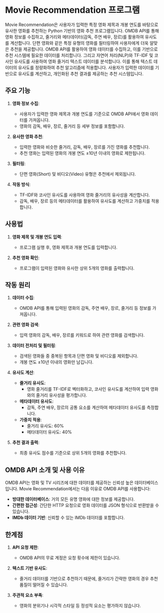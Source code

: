 # Movie Recommendation 프로그램

Movie Recommendation은 사용자가 입력한 특정 영화 제목과 개봉 연도를 바탕으로 유사한 영화를 추천하는 Python 기반의 영화 추천 프로그램입니다. OMDB API를 통해 영화 정보를 수집하고, 줄거리와 메타데이터(감독, 주연 배우, 장르)를 활용하여 유사도를 계산합니다. 단편 영화와 같은 특정 유형의 영화를 필터링하여 사용자에게 더욱 알맞은 추천을 제공합니다. 
OMDB API를 활용하여 영화 데이터를 수집하고, 이를 기반으로 추천 시스템에 필요한 데이터를 처리합니다. 그리고 자연어 처리(NLP)와 TF-IDF 및 코사인 유사도를 사용하여 영화 줄거리 텍스트 데이터를 분석합니다. 이를 통해 텍스트 데이터의 유사도를 정량화하여 추천 알고리즘에 적용합니다. 사용자가 입력한 데이터를 기반으로 유사도를 계산하고, 개인화된 추천 결과를 제공하는 추천 시스템입니다.

## 주요 기능

1. **영화 정보 수집**:
   - 사용자가 입력한 영화 제목과 개봉 연도를 기준으로 OMDB API에서 영화 데이터를 가져옵니다.
   - 영화의 감독, 배우, 장르, 줄거리 등 세부 정보를 포함합니다.

2. **유사한 영화 추천**:
   - 입력한 영화와 비슷한 줄거리, 감독, 배우, 장르를 가진 영화를 추천합니다.
   - 추천 영화는 입력된 영화의 개봉 연도 ±10년 이내의 영화로 제한됩니다.

3. **필터링**:
   - 단편 영화(Short) 및 비디오(Video) 유형은 추천에서 제외됩니다.

4. **작동 방식**:
   - TF-IDF와 코사인 유사도를 사용하여 영화 줄거리의 유사성을 계산합니다.
   - 감독, 배우, 장르 등의 메타데이터를 활용하여 유사도를 계산하고 가중치를 적용합니다.

## 사용법

1. **영화 제목 및 개봉 연도 입력**:
   - 프로그램 실행 후, 영화 제목과 개봉 연도를 입력합니다.

2. **추천 영화 확인**:
   - 프로그램이 입력된 영화와 유사한 상위 5개의 영화를 출력합니다.

## 작동 원리

1. **데이터 수집**:
   - OMDB API를 통해 입력된 영화의 감독, 주연 배우, 장르, 줄거리 등 정보를 가져옵니다.

2. **관련 영화 검색**:
   - 입력 영화의 감독, 배우, 장르를 키워드로 하여 관련 영화를 검색합니다.

3. **데이터 전처리 및 필터링**:
   - 검색된 영화들 중 중복된 항목과 단편 영화 및 비디오를 제외합니다.
   - 개봉 연도 ±10년 이내의 영화만 남깁니다.

4. **유사도 계산**:
   - **줄거리 유사도**:
     - 영화 줄거리를 TF-IDF로 벡터화하고, 코사인 유사도를 계산하여 입력 영화와의 줄거리 유사성을 평가합니다.
   - **메타데이터 유사도**:
     - 감독, 주연 배우, 장르의 공통 요소를 계산하여 메타데이터 유사도를 측정합니다.
   - **가중치 적용**:
     - 줄거리 유사도: 60%
     - 메타데이터 유사도: 40%

5. **추천 결과 출력**:
   - 최종 유사도 점수를 기준으로 상위 5개의 영화를 추천합니다.

## OMDB API 소개 및 사용 이유

OMDB API는 영화 및 TV 시리즈에 대한 데이터를 제공하는 신뢰성 높은 데이터베이스입니다. Movie Recommendation에서는 다음 이유로 OMDB API를 사용합니다:

- **방대한 데이터베이스**: 거의 모든 유명 영화에 대한 정보를 제공합니다.
- **간편한 접근성**: 간단한 HTTP 요청으로 영화 데이터를 JSON 형식으로 반환받을 수 있습니다.
- **IMDb 데이터 기반**: 신뢰할 수 있는 IMDb 데이터를 포함합니다.

## 한계점

1. **API 요청 제한**:
   - OMDB API의 무료 계정은 요청 횟수에 제한이 있습니다.

2. **텍스트 기반 유사도**:
   - 줄거리 데이터를 기반으로 추천하기 때문에, 줄거리가 간략한 영화의 경우 추천 품질이 떨어질 수 있습니다.

3. **주관적 요소 부족**:
   - 영화의 분위기나 시각적 스타일 등 정성적 요소는 평가하지 않습니다.
